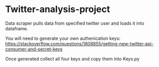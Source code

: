 # Twitter-analysis-project

Data scraper pulls data from specified twitter user and loads it into dataframe.

You will need to generate your own authenication keys: https://stackoverflow.com/questions/1808855/getting-new-twitter-api-consumer-and-secret-keys

Once generated collect all four keys and copy them into Keys.py



